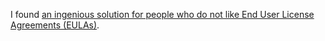 I found [an ingenious solution for people who do not like End User License Agreements (EULAs)](http://www.ohesso.com/essays/essay006.htm).